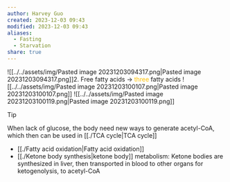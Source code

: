 ```yaml
---
author: Harvey Guo
created: 2023-12-03 09:43
modified: 2023-12-03 09:43
aliases:
  - Fasting
  - Starvation
share: true
---
```


![[../../assets/img/Pasted image 20231203094317.png|Pasted image 20231203094317.png]]2. Free fatty acids -> <font color="#ffc000">three</font> fatty acids
![[../../assets/img/Pasted image 20231203100107.png|Pasted image 20231203100107.png]]
![[../../assets/img/Pasted image 20231203100119.png|Pasted image 20231203100119.png]]
>[!tip] 
>When lack of glucose, the body need new ways to generate acetyl-CoA, which then can be used in [[./TCA cycle|TCA cycle]]
>- [[./Fatty acid oxidation|Fatty acid oxidation]]
>- [[./Ketone body synthesis|ketone body]] metabolism: Ketone bodies are synthesized in liver, then transported in blood to other organs for ketogenolysis, to acetyl-CoA
